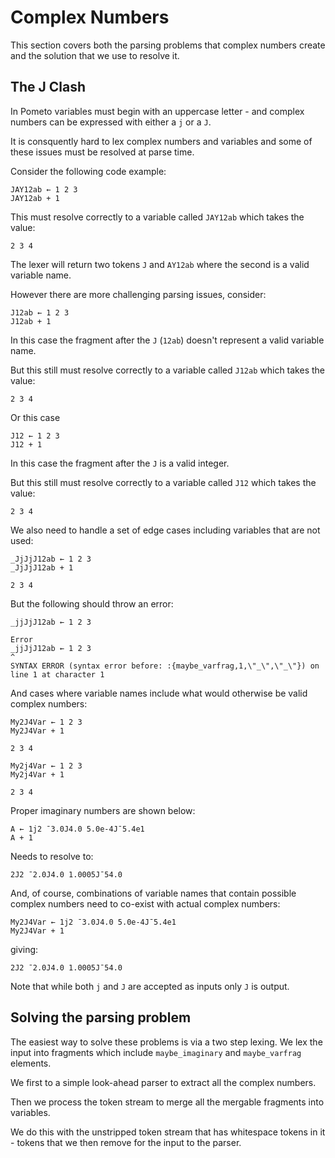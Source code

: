 # Complex Numbers

This section covers both the parsing problems that complex numbers create and the solution that we use to resolve it.

## The J Clash

In Pometo variables must begin with an uppercase letter - and complex numbers can be expressed with either a `j` or a `J`.

It is consquently hard to lex complex numbers and variables and some of these issues must be resolved at parse time.

Consider the following code example:

```pometo
JAY12ab ← 1 2 3
JAY12ab + 1
```

This must resolve correctly to a variable called `JAY12ab` which takes the value:

```pometo_results
2 3 4
```

The lexer will return two tokens `J` and `AY12ab` where the second is a valid variable name.

However there are more challenging parsing issues, consider:

```pometo
J12ab ← 1 2 3
J12ab + 1
```

In this case the fragment after the `J` (`12ab`) doesn't represent a valid variable name.

But this still must resolve correctly to a variable called `J12ab` which takes the value:

```pometo_results
2 3 4
```

Or this case

```pometo
J12 ← 1 2 3
J12 + 1
```

In this case the fragment after the `J` is a valid integer.

But this still must resolve correctly to a variable called `J12` which takes the value:


```pometo_results
2 3 4
```

We also need to handle a set of edge cases including variables that are not used:

```pometo
_JjJjJ12ab ← 1 2 3
_JjJjJ12ab + 1
```

```pometo_results
2 3 4
```

But the following should throw an error:
```pometo
_jjJjJ12ab ← 1 2 3
```

```pometo_results
Error
_jjJjJ12ab ← 1 2 3
^
SYNTAX ERROR (syntax error before: :{maybe_varfrag,1,\"_\",\"_\"}) on line 1 at character 1
```

And cases where variable names include what would otherwise be valid complex numbers:

```pometo
My2J4Var ← 1 2 3
My2J4Var + 1
```

```pometo_results
2 3 4
```


```pometo
My2j4Var ← 1 2 3
My2j4Var + 1
```

```pometo_results
2 3 4
```

Proper imaginary numbers are shown below:

```pometo
A ← 1j2 ¯3.0J4.0 5.0e-4J¯5.4e1
A + 1
```

Needs to resolve to:

```pometo_results
2J2 ¯2.0J4.0 1.0005J¯54.0
```

And, of course, combinations of variable names that contain possible complex numbers need to co-exist with actual complex numbers:


```pometo
My2J4Var ← 1j2 ¯3.0J4.0 5.0e-4J¯5.4e1
My2J4Var + 1
```

giving:

```pometo_results
2J2 ¯2.0J4.0 1.0005J¯54.0
```

Note that while both `j` and `J` are accepted as inputs only `J` is output.

## Solving the parsing problem

The easiest way to solve these problems is via a two step lexing. We lex the input into fragments which include `maybe_imaginary` and `maybe_varfrag` elements.

We first to a simple look-ahead parser to extract all the complex numbers.

Then we process the token stream to merge all the mergable fragments into variables.

We do this with the unstripped token stream that has whitespace tokens in it - tokens that we then remove for the input to the parser.